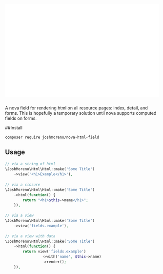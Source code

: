 # ![Laravel Nova Html Field](https://github.com/joshmoreno/nova-html-field/raw/master/example.png)

A nova field for rendering html on all resource pages: index, detail, and forms. This is hopefully a temporary solution until nova supports computed fields on forms.

##Install
```
composer require joshmoreno/nova-html-field
```

## Usage
```php
// via a string of html
\JoshMoreno\Html\Html::make('Some Title')
    ->view('<h1>Example</h1>'),

// via a closure
\JoshMoreno\Html\Html::make('Some Title')
    ->html(function() {
        return "<h1>$this->name</h1>";
    }),

// via a view
\JoshMoreno\Html\Html::make('Some Title')
    ->view('fields.example'),

// via a view with data
\JoshMoreno\Html\Html::make('Some Title')
    ->html(function() {
        return view('fields.example')
                 ->with('name', $this->name)
                 ->render();
    }),
```